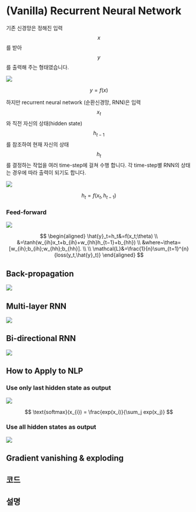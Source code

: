 # \(Vanilla\) Recurrent Neural Network

기존 신경망은 정해진 입력 $$x$$를 받아 $$y$$를 출력해 주는 형태였습니다.

![](/assets/rnn-fc.png)

$$
y=f(x)
$$

하지만 recurrent neural network \(순환신경망, RNN\)은 입력 $$x_t$$와 직전 자신의 상태\(hidden state\) $$h_{t-1}$$를 참조하여 현재 자신의 상태 $$h_t$$를 결정하는 작업을 여러 time-step에 걸쳐 수행 합니다. 각 time-step별 RNN의 상태는 경우에 따라 출력이 되기도 합니다.

![](/assets/rnn-basic.png)

$$
h_t=f(x_t, h_{t-1})
$$

### Feed-forward

![](/assets/rnn-basic-architecture.png)

$$
\begin{aligned}
\hat{y}_t=h_t&=f(x_t;\theta) \\
&=\tanh(w_{ih}x_t+b_{ih}+w_{hh}h_{t−1}+b_{hh}) \\
&where~\theta=[w_{ih};b_{ih};w_{hh};b_{hh}]. \\
\\
\mathcal{L}&=\frac{1}{n}\sum_{t=1}^{n}{loss(y_t,\hat{y}_t)}
\end{aligned}
$$


## Back-propagation

![](/assets/rnn-back-prop.png)

## Multi-layer RNN

![](/assets/rnn-multi-layer.png)

## Bi-directional RNN

![](/assets/rnn-bidirectional.png)

## How to Apply to NLP

### Use only last hidden state as output

![](/assets/rnn-apply-1.png)

$$
\text{softmax}(x_{i}) = \frac{exp(x_i)}{\sum_j exp(x_j)}
$$

### Use all hidden states as output

![](/assets/rnn-apply-2.png)

## Gradient vanishing & exploding

## 코드

## 설명




